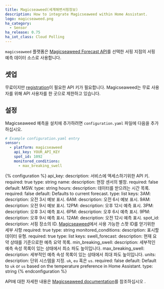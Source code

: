 ```yaml
---
title: Magicseaweed(세계해변서핑정보)
description: How to integrate Magicseaweed within Home Assistant.
logo: magicseaweed.png
ha_category:
  - Sensor
ha_release: 0.75
ha_iot_class: Cloud Polling
---
```


`magicseaweed` 플랫폼은 [Magicseaweed Forecast API](https://magicseaweed.com/developer/forecast-api)를 선택한 서핑 지점의 서핑 예측 데이터 소스로 사용합니다.

## 셋업

무료이지만 [registration](https://magicseaweed.com/developer/sign-up)이 필요한 API 키가 필요합니다. Magicseaweed는 무료 사용자를 위해 API 사용자를 한 곳으로 제한하고 있습니다.

## 설정

Magicseaweed 예측을 설치에 추가하려면 `configuration.yaml` 파일에 다음을 추가하십시오.

```yaml
# Example configuration.yaml entry
sensor:
  - platform: magicseaweed
    api_key: YOUR_API_KEY
    spot_id: 1092
    monitored_conditions:
      - max_breaking_swell
```

{% configuration %}
api_key:
  description: 서비스에 액세스하기위한 API 키.
  required: true
  type: string
name:
  description: 현장 센서의 별창.
  required: false
  default: MSW.
  type: string
hours:
  description: 데이터를 받으려는 시간 목록.
  required: false
  default: Defaults to current forecast.
  type: list
  keys:
    3AM:
      description: 오전 3시 예보 표시.
    6AM:
      description: 오전 6시 예보 표시.
    9AM:
      description: 오전 9시 예보 표시.
    12PM:
      description: 오후 12시 예측 표시.
    3PM:
      description: 오후 3시 예측 표시.
    6PM:
      description: 오후 6시 예측 표시.
    9PM:
      description: 오후 9시 예측 표시.
    12AM:
      description: 오전 12시 예측 표시.
spot_id:
  description: 서핑 장소의 ID. [Magicseaweed](https://magicseaweed.com/developer/forecast-api)에서 사용 가능한 스팟 ID를 얻기위한 세부 사항
  required: true
  type: string
monitored_conditions:
  description: 표시할 데이터 유형.
  required: true
  type: list
  keys:
    swell_forecast:
      description: 현재 요약 상태를 기준으로한 예측 요약 목록.
    min_breaking_swell:
      description: 세부적인 예측 속성 목록이 있는 상태에서 최소 파도 높이입니다.
    max_breaking_swell:
      description: 세부적인 예측 속성 목록이 있는 상태에서 최대 파도 높이입니다.
units:
  description: 단위 시스템을 지정. `uk`, `eu` 혹은 `us`.
  required: false
  default: Default to `uk` or `us` based on the temperature preference in Home Assistant.
  type: string
{% endconfiguration %}

API에 대한 자세한 내용은 [Magicseaweed documentation](https://magicseaweed.com/developer/forecast-api)를 참조하십시오 .